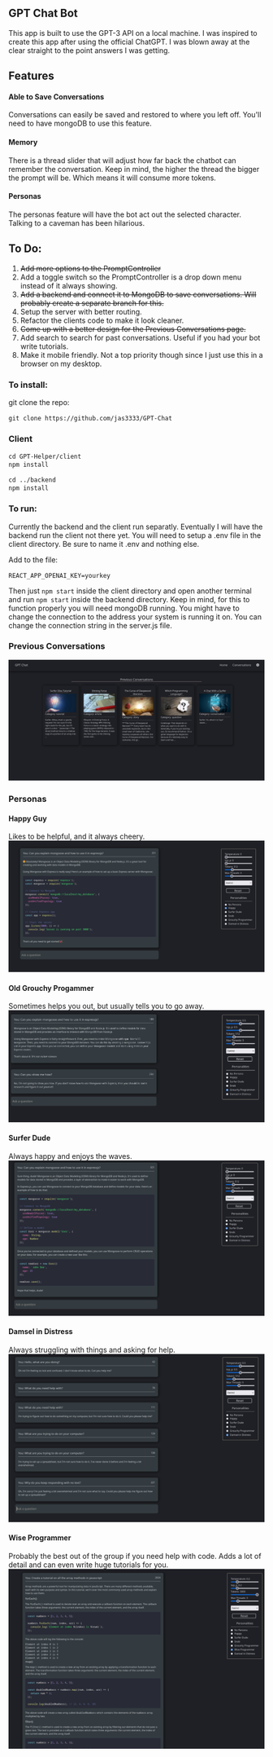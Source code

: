 ## GPT Chat Bot

This app is built to use the GPT-3 API on a local machine. I was inspired to create
this app after using the official ChatGPT. I was blown away at the clear straight to the point answers I was getting.

## Features

#### Able to Save Conversations

Conversations can easily be saved and restored to where you left off.
You'll need to have mongoDB to use this feature.

#### Memory

There is a thread slider that will adjust how far back the chatbot can
remember the conversation. Keep in mind, the higher the thread the bigger
the prompt will be. Which means it will consume more tokens.

#### Personas

The personas feature will have the bot act out the selected character.
Talking to a caveman has been hilarious.

## To Do:

1. ~~Add more options to the PromptController~~
2. Add a toggle switch so the PromptController is a drop down menu instead of it always showing.
3. ~~Add a backend and connect it to MongoDB to save conversations. Will probably create a separate branch for this.~~
4. Setup the server with better routing.
5. Refactor the clients code to make it look cleaner.
6. ~~Come up with a better design for the Previous Conversations page.~~
7. Add search to search for past conversations. Useful if you had your bot write tutorials.
8. Make it mobile friendly. Not a top priority though since I just use this in a browser on my desktop.

### To install:

git clone the repo:

```
git clone https://github.com/jas3333/GPT-Chat
```

### Client

```
cd GPT-Helper/client
npm install
```

```
cd ../backend
npm install
```

### To run:

Currently the backend and the client run separatly. Eventually I will have the backend run the client not there yet.
You will need to setup a .env file in the client directory. Be sure to name it .env and nothing else.

Add to the file:

```
REACT_APP_OPENAI_KEY=yourkey
```

Then just `npm start` inside the client directory and open another terminal and run `npm start` inside the backend directory.
Keep in mind, for this to function properly you will need mongoDB running. You might have to change the connection
to the address your system is running it on. You can change the connection string in the server.js file.

### Previous Conversations

![](images/previousconvo.png)

### Personas

#### Happy Guy

Likes to be helpful, and it always cheery.
![](images/happy.png)

#### Old Grouchy Progammer

Sometimes helps you out, but usually tells you to go away.
![](images/grouch.png)

#### Surfer Dude

Always happy and enjoys the waves.
![](images/surfer.png)

#### Damsel in Distress

Always struggling with things and asking for help.
![](images/damsel.png)

#### Wise Programmer

Probably the best out of the group if you need help with code. Adds a lot of detail and can even write huge tutorials for you.
![](images/wise.png)
